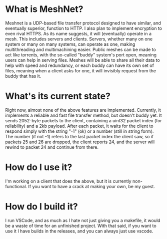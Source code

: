 # What is MeshNet?
Meshnet is a UDP-based file transfer protocol designed to have similar, and eventually superior, function to HTTP. I also plan to implement encryption to even rival HTTPS.
As its name suggests, it will (eventually) operate in a mesh. This includes servers and clients.
Servers, whether many on one system or many on many systems, can operate as one, making multithreading and multimachining easier.
Public meshes can be made to act like torrents, with the so-called "buddy" system's port open, meaning users can help in serving files.
Meshes will be able to share all their data to help with speed and redundancy, or each buddy can have its own set of files, meaning when a client asks for one, it will invisibly request from the buddy that has it.

# What's its current state?
Right now, almost none of the above features are implemented. Currently, it implements a reliable and fast file transfer method, but doesn't buddy yet.
It sends 2052-byte packets to the client, containing a uint32 packet index (for reliability) and a 2kb payload. 
After each packet, it waits for the client to respond simply with the string "-1" (ok) or a number (still in string form).
The number (if not -1) refers to the last packet index the client saw, so if packets 25 and 26 are dropped, the client reports 24, and the server will rewind to packet 24 and continue from there.

# How do I use it?
I'm working on a client that does the above, but it is currently non-functional.
If you want to have a crack at making your own, be my guest.

# How do I build it?
I run VSCode, and as much as I hate not just giving you a makefile, it would be a waste of time for an unfinished project.
With that said, if you want to use it I have builds in the releases, and you can always just use vscode.
